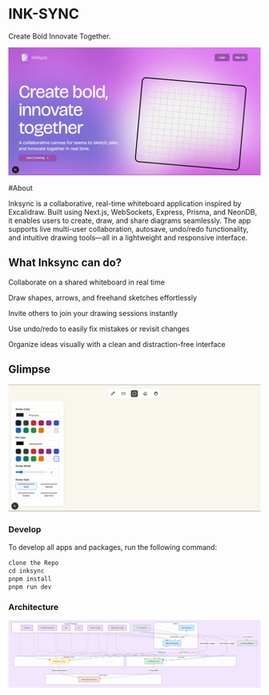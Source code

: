 # INK-SYNC

Create Bold Innovate Together.

![App Screenshot](./assets/homepage.png)

#About

Inksync is a collaborative, real-time whiteboard application inspired by Excalidraw. Built using Next.js, WebSockets, Express, Prisma, and NeonDB, it enables users to create, draw, and share diagrams seamlessly. The app supports live multi-user collaboration, autosave, undo/redo functionality, and intuitive drawing tools—all in a lightweight and responsive interface.

## What Inksync can do?

Collaborate on a shared whiteboard in real time

Draw shapes, arrows, and freehand sketches effortlessly

Invite others to join your drawing sessions instantly

Use undo/redo to easily fix mistakes or revisit changes

Organize ideas visually with a clean and distraction-free interface


 ## Glimpse

![App Screenshot](./assets/main.png)

### Develop

To develop all apps and packages, run the following command:

```
clone the Repo
cd inksync
pnpm install
pnpm run dev

```
### Architecture

![App Screenshot](./assets/architecture.png)

